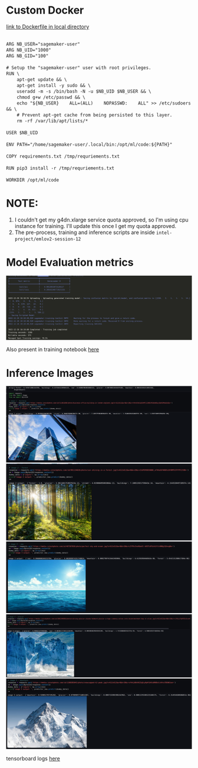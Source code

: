 # Custom Docker
<!-- link to Dockerfile in local directory -->
[link to Dockerfile in local directory](./Dockerfile)
<!-- paste code-->
```FROM 763104351884.dkr.ecr.ap-south-1.amazonaws.com/pytorch-training:1.12.1-gpu-py38-cu113-ubuntu20.04-sagemaker

ARG NB_USER="sagemaker-user"
ARG NB_UID="1000"
ARG NB_GID="100"

# Setup the "sagemaker-user" user with root privileges.
RUN \
    apt-get update && \
    apt-get install -y sudo && \
    useradd -m -s /bin/bash -N -u $NB_UID $NB_USER && \
    chmod g+w /etc/passwd && \
    echo "${NB_USER}    ALL=(ALL)    NOPASSWD:    ALL" >> /etc/sudoers && \
    # Prevent apt-get cache from being persisted to this layer.
    rm -rf /var/lib/apt/lists/*

USER $NB_UID

ENV PATH="/home/sagemaker-user/.local/bin:/opt/ml/code:${PATH}"

COPY requirements.txt /tmp/requriements.txt

RUN pip3 install -r /tmp/requriements.txt

WORKDIR /opt/ml/code

```
# NOTE: 
1. I couldn't get my g4dn.xlarge service quota approved, so I'm using cpu instance for training. I'll update this once I get my quota approved.
2. The pre-process, training and inference scripts are inside `intel-project/emlov2-session-12`
# Model Evaluation metrics
![1672052062540](image/README/1672052062540.png)

Also present in training notebook [here](intel-project/03-train.ipynb)

# Inference Images
![1672052301869](image/README/1672052301869.png)
![1672052317106](image/README/1672052317106.png)
![1672052331584](image/README/1672052331584.png)
![1672052345881](image/README/1672052345881.png)
![1672052357676](image/README/1672052357676.png)



tensorboard logs [here](https://tensorboard.dev/experiment/ndALwfMySv6p7AvHWrXfBQ/#scalars)